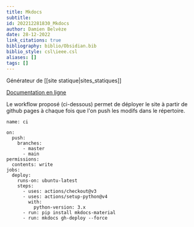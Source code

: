 ```yaml
---
title: Mkdocs
subtitle:
id: 202212281830_Mkdocs
author: Damien Belvèze
date: 28-12-2022
link_citations: true
bibliography: biblio/Obsidian.bib
biblio_style: csl\ieee.csl
aliases: []
tags: []
---
```


Générateur de [[site statique|sites_statiques]]

[Documentation en ligne](https://squidfunk.github.io/mkdocs-material/getting-started/)

Le workflow proposé (ci-dessous) permet de déployer le site à partir de github pages à chaque fois que l'on push les modifs dans le répertoire.

```
name: ci 

on:
  push:
    branches:
      - master
      - main
permissions:
  contents: write
jobs:
  deploy:
    runs-on: ubuntu-latest
    steps:
      - uses: actions/checkout@v3
      - uses: actions/setup-python@v4
        with:
          python-version: 3.x
      - run: pip install mkdocs-material 
      - run: mkdocs gh-deploy --force
```